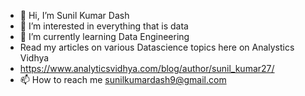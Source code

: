 - 👋 Hi, I’m Sunil Kumar Dash
- 👀 I’m interested in everything that is data
- 🌱 I’m currently learning Data Engineering
- Read my articles on various Datascience topics here on Analystics Vidhya
- https://www.analyticsvidhya.com/blog/author/sunil_kumar27/
- 📫 How to reach me sunilkumardash9@gmail.com

<!---
sunilkumardash9/sunilkumardash9 is a ✨ special ✨ repository because its `README.md` (this file) appears on your GitHub profile.
You can click the Preview link to take a look at your changes.
--->
